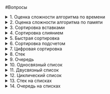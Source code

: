 #Вопросы
<details><summary>1. Оценка сложности алгоритма по времени</summary>
- А всё
</details>
<details><summary>2. Оценка сложности алгоритма по памяти</summary>
</details>
<details><summary>3. Сортировка вставками</summary>
</details>
<details><summary>4. Сортировка слиянием</summary>
</details>
<details><summary>5. Быстрая сортировка</summary>
</details>
<details><summary>6. Сортировка подсчетом</summary>
</details>
<details><summary>7. Цифровая сортировка</summary>
</details>
<details><summary>8. Стек</summary>
</details>
<details><summary>9. Очередь</summary>
</details>
<details><summary>10. Односвязный список</summary>
</details>
<details><summary>11. Двусвязный список</summary>
</details>
<details><summary>12. Циклический список</summary>
</details>
<details><summary>13. Стек на списках</summary>
</details>
<details><summary>14. Очередь на списках</summary>
</details>